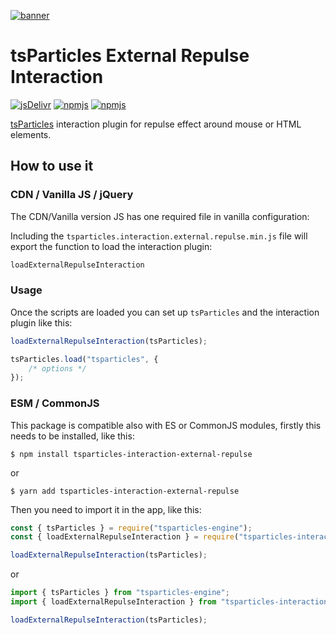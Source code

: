 [![banner](https://particles.js.org/images/banner2.png)](https://particles.js.org)

# tsParticles External Repulse Interaction

[![jsDelivr](https://data.jsdelivr.com/v1/package/npm/tsparticles-interaction-external-repulse/badge)](https://www.jsdelivr.com/package/npm/tsparticles-interaction-external-repulse)
[![npmjs](https://badge.fury.io/js/tsparticles-interaction-external-repulse.svg)](https://www.npmjs.com/package/tsparticles-interaction-external-repulse)
[![npmjs](https://img.shields.io/npm/dt/tsparticles-interaction-external-repulse)](https://www.npmjs.com/package/tsparticles-interaction-external-repulse)

[tsParticles](https://github.com/matteobruni/tsparticles) interaction plugin for repulse effect around mouse or HTML
elements.

## How to use it

### CDN / Vanilla JS / jQuery

The CDN/Vanilla version JS has one required file in vanilla configuration:

Including the `tsparticles.interaction.external.repulse.min.js` file will export the function to load the interaction
plugin:

```javascript
loadExternalRepulseInteraction
```

### Usage

Once the scripts are loaded you can set up `tsParticles` and the interaction plugin like this:

```javascript
loadExternalRepulseInteraction(tsParticles);

tsParticles.load("tsparticles", {
    /* options */
});
```

### ESM / CommonJS

This package is compatible also with ES or CommonJS modules, firstly this needs to be installed, like this:

```shell
$ npm install tsparticles-interaction-external-repulse
```

or

```shell
$ yarn add tsparticles-interaction-external-repulse
```

Then you need to import it in the app, like this:

```javascript
const { tsParticles } = require("tsparticles-engine");
const { loadExternalRepulseInteraction } = require("tsparticles-interaction-external-repulse");

loadExternalRepulseInteraction(tsParticles);
```

or

```javascript
import { tsParticles } from "tsparticles-engine";
import { loadExternalRepulseInteraction } from "tsparticles-interaction-external-repulse";

loadExternalRepulseInteraction(tsParticles);
```
